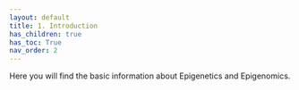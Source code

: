 ```yaml
---
layout: default
title: 1. Introduction
has_children: true
has_toc: True
nav_order: 2
---
```


Here you will find the basic information about Epigenetics and Epigenomics.

<!--
![giove]({{ "/assets/images/Picture3.jpg" | relative_url }})
-->